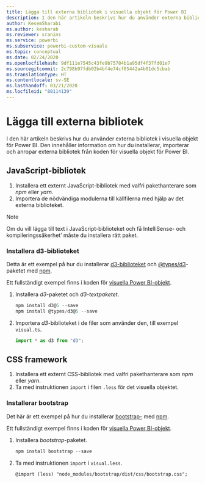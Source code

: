 ```yaml
---
title: Lägga till externa bibliotek i visuella objekt för Power BI
description: I den här artikeln beskrivs hur du använder externa bibliotek i visuella objekt för Power BI.
author: KesemSharabi
ms.author: kesharab
ms.reviewer: sranins
ms.service: powerbi
ms.subservice: powerbi-custom-visuals
ms.topic: conceptual
ms.date: 02/24/2020
ms.openlocfilehash: 9df111e7545c43fe9b75784b1a95df4f37fd01e7
ms.sourcegitcommit: 2c798b97fdb02b4bf4e74cf05442a4b01dc5cbab
ms.translationtype: HT
ms.contentlocale: sv-SE
ms.lasthandoff: 03/21/2020
ms.locfileid: "80114139"
---
```

# <a name="adding-external-libraries"></a>Lägga till externa bibliotek

I den här artikeln beskrivs hur du använder externa bibliotek i visuella objekt för Power BI. Den innehåller information om hur du installerar, importerar och anropar externa bibliotek från koden för visuella objekt för Power BI.

## <a name="javascript-libraries"></a>JavaScript-bibliotek

1. Installera ett externt JavaScript-bibliotek med valfri pakethanterare som *npm* eller *yarn*.
2. Importera de nödvändiga modulerna till källfilerna med hjälp av det externa biblioteket.

>[!NOTE]
>Om du vill lägga till text i JavaScript-biblioteket och få IntelliSense- och kompileringssäkerhet’ måste du installera rätt paket.

### <a name="installing-the-d3-library"></a>Installera d3-biblioteket

Detta är ett exempel på hur du installerar [d3-biblioteket](https://www.npmjs.com/package/d3) och [@types/d3](https://www.npmjs.com/package/@types/d3)-paketet med [npm](https://www.npmjs.com/).

Ett fullständigt exempel finns i koden för [visuella Power BI-objekt](https://github.com/microsoft/powerbi-visuals-gantt/blob/master/src/gantt.ts#L29).

1. Installera *d3*-paketet och *d3-textpaketet*.

    ```powershell
    npm install d3@5 --save
    npm install @types/d3@5 --save
    ```

2. Importera *d3*-biblioteket i de filer som använder den, till exempel `visual.ts`.

    ```typescript
    import * as d3 from "d3";
    ```

## <a name="css-framework"></a>CSS framework

1. Installera ett externt CSS-bibliotek med valfri pakethanterare som *npm* eller *yarn*.
2. Ta med instruktionen `import` i filen `.less` för det visuella objektet.

### <a name="installing-bootstrap"></a>Installerar bootstrap

Det här är ett exempel på hur du installerar [bootstrap-](https://www.npmjs.com/package/bootstrap) med [npm](https://www.npmjs.com/).

Ett fullständigt exempel finns i koden för [visuella Power BI-objekt](https://github.com/Microsoft/powerbi-visuals-sankey/blob/c8200da56913cd8b253be949a35fad0f4472b6de/style/visual.less#L32).

1. Installera *bootstrap*-paketet.

    ```powershell
    npm install bootstrap --save
    ```

2. Ta med instruktionen `import` i `visual.less`.

    ```less
    @import (less) "node_modules/bootstrap/dist/css/bootstrap.css";
    ```
